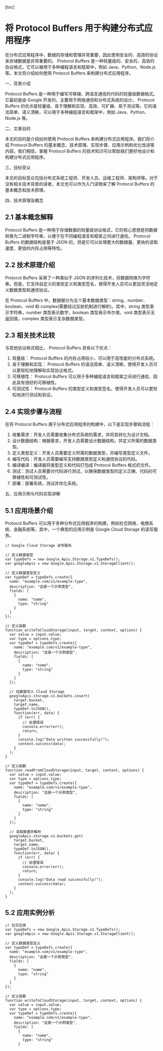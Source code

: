 
[toc]                    
                
                
将 Protocol Buffers 用于构建分布式应用程序
====================================================

在分布式应用程序中，数据的存储和管理非常重要，因此使用安全的、高效的协议来存储数据是非常重要的。 Protocol Buffers 是一种轻量级的、安全的、高效的协议格式，它可以被用于多种编程语言和框架中，例如 Java、Python、Node.js 等。本文将介绍如何使用 Protocol Buffers 来构建分布式应用程序。

一、背景介绍

 Protocol Buffers 是一种用于编写可移植、跨语言通信的代码的轻量级数据格式。它最初是由 Google 开发的，主要用于网络通信和分布式系统的设计。 Protocol Buffers 的优点是轻量级、易于理解和实现、高效、可扩展、易于测试等。它的语法简单、语义清晰，可以用于多种编程语言和框架中，例如 Java、Python、Node.js 等。

二、文章目的

本文的目的是介绍如何使用 Protocol Buffers 来构建分布式应用程序。我们将介绍 Protocol Buffers 的基本概念、技术原理、实现步骤、应用示例和优化改进等内容。我们相信，掌握 Protocol Buffers 的技术知识可以帮助我们更好地设计和构建分布式应用程序。

三、目标受众

本文的目标受众包括分布式系统工程师、开发人员、运维工程师、架构师等。对于没有相关技术背景的读者，本文也可以作为入门读物来了解 Protocol Buffers 的基本概念和技术原理。

四、技术原理及概念

## 2.1 基本概念解释

 Protocol Buffers 是一种用于存储数据的轻量级协议格式，它的核心思想是将数据转换为二进制字符串，以便于在不同编程语言和框架之间进行通信。 Protocol Buffers 的数据结构是基于 JSON 的，但是它可以处理更大的数据量、更快的读取速度、更低的内存占用等特性。

## 2.2 技术原理介绍

 Protocol Buffers 采用了一种类似于 JSON 的序列化技术，将数据转换为字符串。但是，它支持自定义的类型定义和类型签名，使得开发人员可以更加灵活地定义数据类型和通信协议。

在 Protocol Buffers 中，数据被分为五个基本数据类型：string、number、boolean、void 和 complex(需要经过反射机制进行解析)。其中，string 类型表示字符串，number 类型表示数字，boolean 类型表示布尔值，void 类型表示无返回值，complex 类型表示复杂数据类型。

## 2.3 相关技术比较

与其他协议格式相比， Protocol Buffers 具有以下优点：

1. 轻量级： Protocol Buffers 的内存占用较小，可以用于高性能的分布式系统。
2. 易于理解和实现： Protocol Buffers 的语法简单、语义清晰，使得开发人员可以更轻松地理解和实现协议格式。
3. 可移植性： Protocol Buffers 可以用于多种编程语言和框架之间进行通信，因此具有很好的可移植性。
4. 可测试性： Protocol Buffers 的类型定义和类型签名，使得开发人员可以更轻松地进行测试和验证。

## 2.4 实现步骤与流程

在将 Protocol Buffers 用于分布式应用程序的构建中，以下是实现步骤和流程：

1. 收集需求：开发人员需要收集分布式系统的需求，并将其转化为设计文档。
2. 设计数据结构：根据需求，开发人员需要设计数据结构，并定义所需的数据类型。
3. 定义类型定义：开发人员需要定义所需的数据类型，并编写类型定义文件。
4. 编写代码：开发人员需要编写支持数据类型定义和通信协议的代码。
5. 编译编译：编译器将类型定义和代码打包成 Protocol Buffers 格式的文件。
6. 测试：测试人员需要对代码进行测试，以确保数据类型的定义正确、代码的可移植性和可测试性。
7. 部署：部署系统，测试并优化系统。

五、应用示例与代码实现讲解

## 5.1 应用场景介绍

 Protocol Buffers 可以用于多种分布式应用程序的构建，例如社交网络、电商系统、金融系统等。其中，一个典型的应用示例是 Google Cloud Storage 的读写服务。

```
// Google Cloud Storage 读写服务

// 定义数据类型
var typeDefs = new Google.Apis.Storage.v1.TypeDefs();
var googleApis = new Google.Apis.Storage.v1.StorageClient();

// 定义数据类型定义
var typeDef = typeDefs.create({
  name: "example.com/v1/example-type",
  description: "这是一个示例类型",
  fields: [
    {
      name: "name",
      type: "string"
    }
  ]
});

// 定义函数
function writeToCloudStorage(input, target, context, options) {
  var value = input.value;
  var type = options.type;
  var typeDef = typeDefs.create({
    name: "example.com/v1/example-type",
    description: "这是一个示例类型",
    fields: [
      {
        name: "name",
        type: "string"
      }
    ]
  });
  
  // 将数据写入 Cloud Storage
  googleApis.storage.v1.buckets.insert(
    target.bucket,
    target.name,
    typeDef.toJSON(),
    function(err, data) {
      if (err) {
        // 处理错误
        console.error(err);
        return;
      }
      console.log("Data written successfully!");
      context.success(data);
    }
  );
}

// 定义函数
function readFromCloudStorage(input, target, context, options) {
  var value = input.value;
  var type = options.type;
  var typeDef = typeDefs.create({
    name: "example.com/v1/example-type",
    description: "这是一个示例类型",
    fields: [
      {
        name: "name",
        type: "string"
      }
    ]
  });
  
  // 读取数据并解析
  googleApis.storage.v1.buckets.get(
    target.bucket,
    target.name,
    typeDef.toJSON(),
    function(err, data) {
      if (err) {
        // 处理错误
        console.error(err);
        return;
      }
      console.log("Data read successfully!");
      context.success(data);
    }
  );
}
```

## 5.2 应用实例分析

```
// 社交应用
var typeDefs = new Google.Apis.Storage.v1.TypeDefs();
var googleApis = new Google.Apis.Storage.v1.StorageClient();

// 定义数据类型定义
var typeDef = typeDefs.create({
  name: "example.com/v1/example-type",
  description: "这是一个示例类型",
  fields: [
    {
      name: "name",
      type: "string"
    }
  ]
});

// 定义函数
function writeToCloudStorage(input, target, context, options) {
  var value = input.value;
  var type = options.type;
  var typeDef = typeDefs.create({
    name: "example.com/v1/example-type",
    description: "这是一个示例类型",
    fields: [
      {
        name: "name",
        type: "string"
      }

